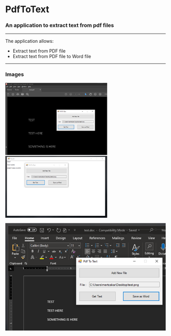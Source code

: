 # PdfToText
### An application to extract text from pdf files
---
The application allows:
* Extract text from PDF file
* Extract text from PDF file to Word file

---

### Images

<p float="left">
  <img src="./app-images/pdf-to-text-00.png" alt="Image - 1" width="320"/> 
  <img src="./app-images/pdf-to-text-01.png" alt="Image - 2" width="320"/>
</p>

<p float="left">
  <img src="./app-images/pdf-to-text-02.png" alt="Image - 3" width="640"/> 
</p>